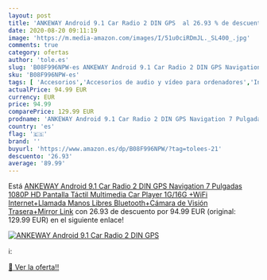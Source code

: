 ```yaml
---
layout: post
title: 'ANKEWAY Android 9.1 Car Radio 2 DIN GPS  al 26.93 % de descuento'
date: 2020-08-20 09:11:19
image: 'https://m.media-amazon.com/images/I/51u0ciRDmJL._SL400_.jpg'
comments: true
category: ofertas
author: 'tole.es'
slug: 'B08F996NPW-es ANKEWAY Android 9.1 Car Radio 2 DIN GPS Navigation 7...'
sku: 'B08F996NPW-es'
tags: [ 'Accesorios','Accesorios de audio y vídeo para ordenadores','Informática','Webcams y telefonía VoIP','android', ]
actualPrice: 94.99 EUR
currency: EUR
price: 94.99
comparePrice: 129.99 EUR
prodname: 'ANKEWAY Android 9.1 Car Radio 2 DIN GPS Navigation 7 Pulgadas 1080P HD Pantalla Táctil Multimedia Car Player 1G/16G +WiFi Internet+Llamada Manos Libres Bluetooth+Cámara de Visión Trasera+Mirror Link'
country: 'es'
flag: '🇪🇸'
brand: ''
buyurl: 'https://www.amazon.es/dp/B08F996NPW/?tag=tolees-21'
descuento: '26.93'
average: '89.99'
---
```


Está [ANKEWAY Android 9.1 Car Radio 2 DIN GPS Navigation 7 Pulgadas 1080P HD Pantalla Táctil Multimedia Car Player 1G/16G +WiFi Internet+Llamada Manos Libres Bluetooth+Cámara de Visión Trasera+Mirror Link](https://www.amazon.es/dp/B08F996NPW/?tag=tolees-21) con 26.93 de descuento por 94.99 EUR (original: 129.99 EUR) en el siguiente enlace!

[![ANKEWAY Android 9.1 Car Radio 2 DIN GPS ](https://m.media-amazon.com/images/I/51u0ciRDmJL._SL400_.jpg)](https://www.amazon.es/dp/B08F996NPW/?tag=tolees-21)

ℹ️:


[🛒 Ver la oferta!!](https://www.amazon.es/dp/B08F996NPW/?tag=tolees-21)
